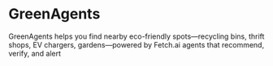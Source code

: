 # GreenAgents

GreenAgents helps you find nearby eco-friendly spots—recycling bins, thrift shops, EV chargers, gardens—powered by Fetch.ai agents that recommend, verify, and alert

